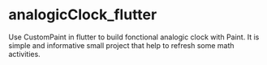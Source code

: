 # analogicClock_flutter
Use CustomPaint in flutter to build fonctional analogic clock with Paint.
It is simple and informative small project that help to refresh some math activities. 
